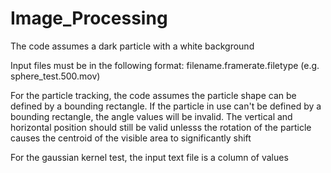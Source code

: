 # Image_Processing

The code assumes a dark particle with a white background

Input files must be in the following format: filename.framerate.filetype (e.g. sphere_test.500.mov)

For the particle tracking, the code assumes the particle shape can be defined by a bounding rectangle. If the particle in use can't be defined by a bounding rectangle, the angle values will be invalid. The vertical and horizontal position should still be valid unlesss the rotation of the particle causes the centroid of the visible area to significantly shift 

For the gaussian kernel test, the input text file is a column of values
